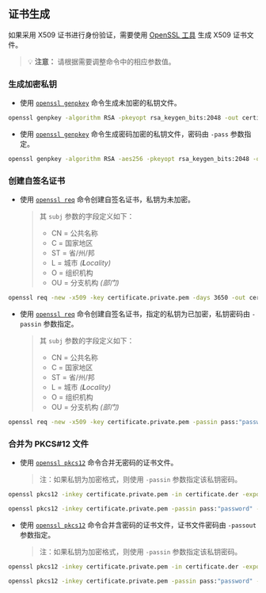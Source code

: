 ## 证书生成

如果采用 X509 证书进行身份验证，需要使用 [OpenSSL 工具](https://docs.openssl.org) 生成 X509 证书文件。

> 💡 **注意：** 请根据需要调整命令中的相应参数值。

### 生成加密私钥

- 使用 [`openssl genpkey`](https://docs.openssl.org/master/man1/openssl-genpkey) 命令生成未加密的私钥文件。

```bash
openssl genpkey -algorithm RSA -pkeyopt rsa_keygen_bits:2048 -out certificate.private.pem -outform PEM
```

- 使用 [`openssl genpkey`](https://docs.openssl.org/master/man1/openssl-genpkey) 命令生成密码加密的私钥文件，密码由 `-pass` 参数指定。

```bash
openssl genpkey -algorithm RSA -aes256 -pkeyopt rsa_keygen_bits:2048 -out certificate.private.pem -outform PEM -pass pass:"password"
```

### 创建自签名证书

- 使用 [`openssl req`](https://docs.openssl.org/master/man1/openssl-req) 命令创建自签名证书，私钥为未加密。
	> 其 `subj` 参数的字段定义如下：
	> - CN = 公共名称
	> - C  = 国家地区
	> - ST = 省/州/邦
	> - L  = 城市 _(**L**ocality)_
	> - O  = 组织机构
	> - OU = 分支机构 _(部门)_

```bash
openssl req -new -x509 -key certificate.private.pem -days 3650 -out certificate.der -outform DER -subj "/C=CN/ST=Province|State/L=City/O=Organization/OU=Branch|Department/CN=Common Name/emailAddress=certificate@zongsoft.com"
```

- 使用 [`openssl req`](https://docs.openssl.org/master/man1/openssl-req) 命令创建自签名证书，指定的私钥为已加密，私钥密码由 `-passin` 参数指定。
	> 其 `subj` 参数的字段定义如下：
	> - CN = 公共名称
	> - C  = 国家地区
	> - ST = 省/州/邦
	> - L  = 城市 _(**L**ocality)_
	> - O  = 组织机构
	> - OU = 分支机构 _(部门)_

```bash
openssl req -new -x509 -key certificate.private.pem -passin pass:"password" -days 3650 -out certificate.der -outform DER -subj "/C=CN/ST=Province|State/L=City/O=Organization/OU=Branch|Department/CN=Common Name/emailAddress=certificate@zongsoft.com"
```

### 合并为 PKCS#12 文件

- 使用 [`openssl pkcs12`](https://docs.openssl.org/master/man1/openssl-pkcs12) 命令合并无密码的证书文件。
	> 注：如果私钥为加密格式，则使用 `-passin` 参数指定该私钥密码。

```bash
openssl pkcs12 -inkey certificate.private.pem -in certificate.der -export -out certificate.pfx -passout pass:"" -name "FriendlyName"
```

```bash
openssl pkcs12 -inkey certificate.private.pem -passin pass:"password" -in certificate.der -export -out certificate.pfx -passout pass:"" -name "FriendlyName"
```

- 使用 [`openssl pkcs12`](https://docs.openssl.org/master/man1/openssl-pkcs12) 命令合并含密码的证书文件，证书文件密码由 `-passout` 参数指定。
	> 注：如果私钥为加密格式，则使用 `-passin` 参数指定该私钥密码。

```bash
openssl pkcs12 -inkey certificate.private.pem -in certificate.der -export -out certificate.pfx -passout pass:"password" -name "FriendlyName"
```

```bash
openssl pkcs12 -inkey certificate.private.pem -passin pass:"password" -in certificate.der -export -out certificate.pfx -passout pass:"password" -name "FriendlyName"
```
